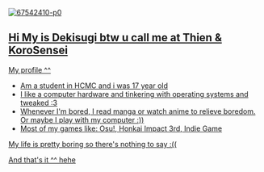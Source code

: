 <a href="https://ibb.co/378Dxph"><img src="https://i.ibb.co/nbVHX7k/67542410-p0.jpg" alt="67542410-p0" border="0">

## Hi My is Dekisugi btw u call me at Thien & KoroSensei

My profile ^^

+ Am a student in HCMC and i was 17 year old
+ I like a computer hardware and tinkering with operating systems and tweaked :3
+ Whenever I'm bored, I read manga or watch anime to relieve boredom. Or maybe I play with my computer :))
+ Most of my games like: Osu!, Honkai Impact 3rd, Indie Game


My life is pretty boring so there's nothing to say :((

And that's it ^^ hehe
